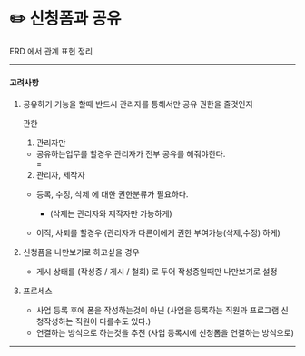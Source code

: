 
# ✏️ 신청폼과 공유


ERD 에서 관계 표현  정리

---
#### 고려사항

1. 공유하기 기능을 할때 반드시 관리자를 통해서만 공유 권한을 줄것인지 
    
    관한

    001. 관리자만

     - 공유하는업무를 할경우 관리자가 전부 공유를  해줘야한다.     
    =
    002. 관리자, 제작자 
     - 등록, 수정, 삭제 에 대한 권한분류가 필요하다. 
       - (삭제는 관리자와 제작자만 가능하게)

    - 이직, 사퇴를 할경우 (관리자가 다른이에게 권한 부여가능(삭제,수정) 하게)

2. 신청폼을 나만보기로 하고싶을 경우 
    - 게시 상태를 (작성중 / 게시 / 철회) 로 두어 작성중일때만 나만보기로 설정

3. 프로세스 
    - 사업 등록 후에 폼을 작성하는것이 아닌 (사업을 등록하는 직원과 프로그램 신청작성하는 직원이 다를수도 있다.)
    - 연결하는 방식으로 하는것을 추천 (사업 등록시에 신청폼을 연결하는 방식으로)


---